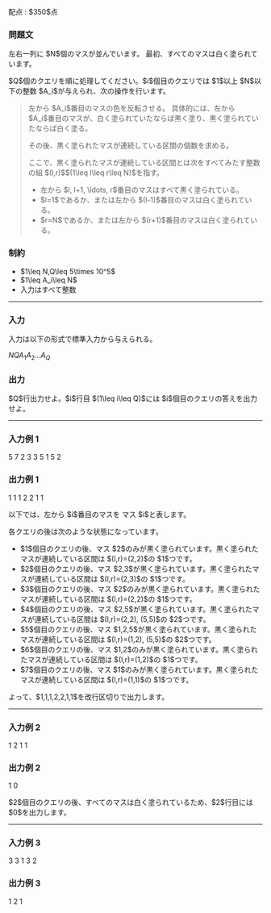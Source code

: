 
<div>

<span>

<span>

<p>
配点 : $350$点
</p>

<div>

<section>

### **問題文**

<p>
左右一列に $N$個のマスが並んでいます。
最初、すべてのマスは白く塗られています。
</p>

<p>
$Q$個のクエリを順に処理してください。$i$個目のクエリでは $1$以上 $N$以下の整数 $A_i$が与えられ、次の操作を行います。
</p>

<blockquote>

<p>
左から $A_i$番目のマスの色を反転させる。
具体的には、左から $A_i$番目のマスが、白く塗られていたならば黒く塗り、黒く塗られていたならば白く塗る。

その後、黒く塗られたマスが連続している区間の個数を求める。
</p>

<p>
ここで、黒く塗られたマスが連続している区間とは次をすべてみたす整数の組 $(l,r)$$(1\leq l\leq r\leq N)$を指す。
</p>

<ul>

<li>
左から $l, l+1, \ldots, r$番目のマスはすべて黒く塗られている。
</li>

<li>
$l=1$であるか、または左から $(l-1)$番目のマスは白く塗られている。
</li>

<li>
$r=N$であるか、または左から $(r+1)$番目のマスは白く塗られている。
</li>

</ul>

</blockquote>

</section>

</div>

<div>

<section>

### **制約**

<ul>

<li>
$1\leq N,Q\leq 5\times 10^5$
</li>

<li>
$1\leq A_i\leq N$
</li>

<li>
入力はすべて整数
</li>

</ul>

</section>

</div>

---

<div>

<div>

<section>

### **入力**

<p>
入力は以下の形式で標準入力から与えられる。
</p>

<div>

$N$$Q$$A_1$$A_2$$\ldots$$A_Q$
</div>

</section>

</div>

<div>

<section>

### **出力**

<p>
$Q$行出力せよ。$i$行目 $(1\leq i\leq Q)$には $i$個目のクエリの答えを出力せよ。
</p>

</section>

</div>

</div>

---

<div>

<section>

### **入力例 1**

<div>

5 7
2 3 3 5 1 5 2

</div>

</section>

</div>

<div>

<section>

### **出力例 1**

<div>

1
1
1
2
2
1
1

</div>

<p>
以下では、左から $i$番目のマスを マス $i$と表します。

各クエリの後は次のような状態になっています。
</p>

<ul>

<li>
$1$個目のクエリの後、マス $2$のみが黒く塗られています。黒く塗られたマスが連続している区間は $(l,r)=(2,2)$の $1$つです。
</li>

<li>
$2$個目のクエリの後、マス $2,3$が黒く塗られています。黒く塗られたマスが連続している区間は $(l,r)=(2,3)$の $1$つです。
</li>

<li>
$3$個目のクエリの後、マス $2$のみが黒く塗られています。黒く塗られたマスが連続している区間は $(l,r)=(2,2)$の $1$つです。
</li>

<li>
$4$個目のクエリの後、マス $2,5$が黒く塗られています。黒く塗られたマスが連続している区間は $(l,r)=(2,2), (5,5)$の $2$つです。
</li>

<li>
$5$個目のクエリの後、マス $1,2,5$が黒く塗られています。黒く塗られたマスが連続している区間は $(l,r)=(1,2), (5,5)$の $2$つです。
</li>

<li>
$6$個目のクエリの後、マス $1,2$のみが黒く塗られています。黒く塗られたマスが連続している区間は $(l,r)=(1,2)$の $1$つです。
</li>

<li>
$7$個目のクエリの後、マス $1$のみが黒く塗られています。黒く塗られたマスが連続している区間は $(l,r)=(1,1)$の $1$つです。
</li>

</ul>

<p>
よって、$1,1,1,2,2,1,1$を改行区切りで出力します。
</p>

</section>

</div>

---

<div>

<section>

### **入力例 2**

<div>

1 2
1 1

</div>

</section>

</div>

<div>

<section>

### **出力例 2**

<div>

1
0

</div>

<p>
$2$個目のクエリの後、すべてのマスは白く塗られているため、$2$行目には $0$を出力します。
</p>

</section>

</div>

---

<div>

<section>

### **入力例 3**

<div>

3 3
1 3 2

</div>

</section>

</div>

<div>

<section>

### **出力例 3**

<div>

1
2
1

</div>

</section>

</div>

</span>

</span>

</div>
